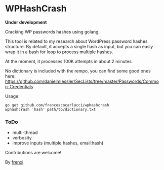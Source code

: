 # WPHashCrash

**Under development**

Cracking WP passwords hashes using golang.

This tool is related to my research about WordPress password hashes structure. By default, it accepts a single hash as input, but you can easly wrap it in a bash for loop to process multiple hashes.

At the moment, it processes 100K attempts in about 2 minutes.

No dictionary is included with the rempo, you can find some good ones here: https://github.com/danielmiessler/SecLists/tree/master/Passwords/Common-Credentials

Usage:

```
go get github.com/francescocarlucci/wphashcrash
wphashcrash 'hash' path/to/dictionary.txt
```

### ToDo

- multi-thread
- verbosity
- improve inputs (multiple hashes, email:hash)

Contributions are welcome!

By [frenxi](https://frenxi.com)
